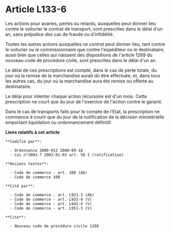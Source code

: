 # Article L133-6

Les actions pour avaries, pertes ou retards, auxquelles peut donner lieu contre le voiturier le contrat de transport, sont
prescrites dans le délai d'un an, sans préjudice des cas de fraude ou d'infidélité.

Toutes les autres actions auxquelles ce contrat peut donner lieu, tant contre le voiturier ou le commissionnaire que contre
l'expéditeur ou le destinataire, aussi bien que celles qui naissent des dispositions de l'article 1269 du nouveau code de
procédure civile, sont prescrites dans le délai d'un an.

Le délai de ces prescriptions est compté, dans le cas de perte totale, du jour où la remise de la marchandise aurait dû être
effectuée, et, dans tous les autres cas, du jour où la marchandise aura été remise ou offerte au destinataire.

Le délai pour intenter chaque action récursoire est d'un mois. Cette prescription ne court que du jour de l'exercice de
l'action contre le garanti.

Dans le cas de transports faits pour le compte de l'Etat, la prescription ne commence à courir que du jour de la notification
de la décision ministérielle emportant liquidation ou ordonnancement définitif.

**Liens relatifs à cet article**

	**Codifié par**:

	  - Ordonnance 2000-912 2000-09-18
	  - Loi n°2003-7 2003-01-03 art. 50 I (ratification)

	**Anciens textes**:

	  - Code de commerce - art. 108 (Ab)
	  - Code de commerce 108

	**Cité par**:

	  - Code de commerce - art. L921-3 (Ab)
	  - Code de commerce - art. L931-4 (V)
	  - Code de commerce - art. L941-4 (V)
	  - Code de commerce - art. L951-3 (V)

	**Cite**:

	  - Nouveau code de procédure civile 1269
